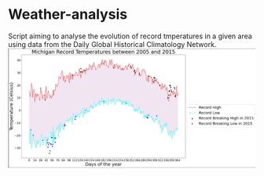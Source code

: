 # Weather-analysis
Script aiming to analyse the evolution of record tmperatures in a given area using data from  the Daily Global Historical Climatology Network.
![alt text](Michigan_2015.jpg?raw=true "Output exemple")

